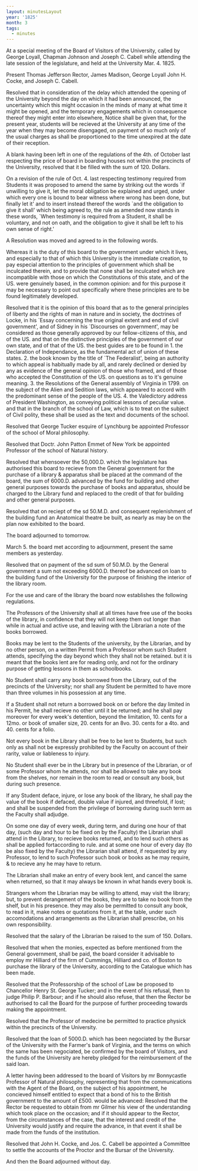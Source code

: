 ```yaml
---
layout: minutesLayout
year: '1825'
month: 3
tags:
  - minutes
---
```

At a special meeting of the Board of Visitors of the University, called by George Loyall, Chapman Johnson and Joseph C. Cabell while attending the late session of the legislature, and held at the University Mar. 4. 1825.

Present Thomas Jefferson Rector, James Madison, George Loyall John H. Cocke, and Joseph C. Cabell.

Resolved that in consideration of the delay which attended the opening of the University beyond the day on which it had been announced, the uncertainty which this might occasion in the minds of many at what time it might be opened, and the temporary engagements which in consequence thereof they might enter into elsewhere, Notice shall be given that, for the present year, students will be recieved at the University at any time of the year when they may become disengaged, on payment of so much only of the usual charges as shall be proportioned to the time unexpired at the date of their reception.

A blank having been left in one of the regulations of the 4th. of October last respecting the price of board in boarding houses not within the precincts of the University, resolved that it be filled with the sum of 120. Dollars.

On a revision of the rule of Oct. 4. last respecting testimony required from Students it was proposed to amend the same by striking out the words \`if unwilling to give it, let the moral obligation be explained and urged, under which every one is bound to bear witness where wrong has been done, but finally let it' and to insert instead thereof the words \`and the obligation to give it shall' which being agreed to, the rule as amended now stands in these words, \`When testimony is required from a Student, it shall be voluntary, and not on oath, and the obligation to give it shall be left to his own sense of right.'

A Resolution was moved and agreed to in the following words.

Whereas it is the duty of this board to the government under which it lives, and especially to that of which this University is the immediate creation, to pay especial attention to the principles of government which shall be inculcated therein, and to provide that none shall be inculcated which are incompatible with those on which the Constitutions of this state, and of the US. were genuinely based, in the common opinion: and for this purpose it may be necessary to point out specifically where these principles are to be found legitimately developed.

Resolved that it is the opinion of this board that as to the general principles of liberty and the rights of man in nature and in society, the doctrines of Locke, in his \`Essay concerning the true original extent and end of civil government', and of Sidney in his \`Discourses on government', may be considered as those generally approved by our fellow-citizens of this, and of the US. and that on the distinctive principles of the government of our own state, and of that of the US. the best guides are to be found in 1. the Declaration of Independance, as the fundamental act of union of these states. 2. the book known by the title of \`The Federalist', being an authority to which appeal is habitually made by all, and rarely declined or denied by any as evidence of the general opinion of those who framed, and of those who accepted the Constitution of the US. on questions as to it's genuine meaning. 3. the Resolutions of the General assembly of Virginia in 1799. on the subject of the Alien and Sedition laws, which appeared to accord with the predominant sense of the people of the US. 4. the Valedictory address of President Washington, as conveying political lessons of peculiar value. and that in the branch of the school of Law, which is to treat on the subject of Civil polity, these shall be used as the text and documents of the school.

Resolved that George Tucker esquire of Lynchburg be appointed Professor of the school of Moral philosophy.

Resolved that Doctr. John Patton Emmet of New York be appointed Professor of the school of Natural history.

Resolved that whensoever the 50,000.D. which the legislature has authorised this board to recieve from the General government for the purchase of a library & apparatus shall be placed at the command of the board, the sum of 6000.D. advanced by the fund for building and other general purposes towards the purchase of books and apparatus, should be charged to the Library fund and replaced to the credit of that for building and other general purposes.

Resolved that on reciept of the sd 50.M.D. and consequent replenishment of the building fund an Anatomical theatre be built, as nearly as may be on the plan now exhibited to the board.

The board adjourned to tomorrow.

March 5. the board met according to adjournment, present the same members as yesterday.

Resolved that on payment of the sd sum of 50.M.D. by the General government a sum not exceeding 6000.D. thereof be advanced on loan to the building fund of the University for the purpose of finishing the interior of the library room.

For the use and care of the library the board now establishes the following regulations.

The Professors of the University shall at all times have free use of the books of the library, in confidence that they will not keep them out longer than while in actual and active use, and leaving with the Librarian a note of the books borrowed.

Books may be lent to the Students of the university, by the Librarian, and by no other person, on a written Permit from a Professor whom such Student attends, specifying the day beyond which they shall not be retained. but it is meant that the books lent are for reading only, and not for the ordinary purpose of getting lessons in them as schoolbooks.

No Student shall carry any book borrowed from the Library, out of the precincts of the University; nor shall any Student be permitted to have more than three volumes in his possession at any time.

If a Student shall not return a borrowed book on or before the day limited in his Permit, he shall recieve no other until it be returned; and he shall pay moreover for every week's detention, beyond the limitation, 10. cents for a 12mo. or book of smaller size, 20. cents for an 8vo. 30. cents for a 4to. and 40. cents for a folio.

Not every book in the Library shall be free to be lent to Students, but such only as shall not be expressly prohibited by the Faculty on account of their rarity, value or liableness to injury.

No Student shall ever be in the Library but in presence of the Librarian, or of some Professor whom he attends, nor shall be allowed to take any book from the shelves, nor remain in the room to read or consult any book, but during such presence.

If any Student deface, injure, or lose any book of the library, he shall pay the value of the book if defaced, double value if injured, and threefold, if lost; and shall be suspended from the privilege of borrowing during such term as the Faculty shall adjudge.

On some one day of every week, during term, and during one hour of that day, (such day and hour to be fixed on by the Faculty) the Librarian shall attend in the Library, to recieve books returned, and to lend such others as shall be applied fortaccording to rule. and at some one hour of every day (to be also fixed by the Faculty) the Librarian shall attend, if requested by any Professor, to lend to such Professor such book or books as he may require, & to recieve any he may have to return.

The Librarian shall make an entry of every book lent, and cancel the same when returned, so that it may always be known in what hands every book is.

Strangers whom the Librarian may be willing to attend, may visit the library; but, to prevent derangement of the books, they are to take no book from the shelf, but in his presence. they may also be permitted to consult any book, to read in it, make notes or quotations from it, at the table, under such accomodations and arrangements as the Librarian shall prescribe, on his own responsibility.

Resolved that the salary of the Librarian be raised to the sum of 150. Dollars.

Resolved that when the monies, expected as before mentioned from the General government, shall be paid, the board consider it advisable to employ mr Hilliard of the firm of Cummings, Hilliard and co. of Boston to purchase the library of the University, according to the Catalogue which has been made.

Resolved that the Professorship of the school of Law be proposed to Chancellor Henry St. George Tucker; and in the event of his refusal, then to judge Philip P. Barbour; and if he should also refuse, that then the Rector be authorised to call the Board for the purpose of further proceeding towards making the appointment.

Resolved that the Professor of medecine be permitted to practice physick within the precincts of the University.

Resolved that the loan of 5000.D. which has been negociated by the Bursar of the University with the Farmer's bank of Virginia, and the terms on which the same has been negociated, be confirmed by the board of Visitors, and the funds of the University are hereby pledged for the reimbursement of the said loan.

A letter having been addressed to the board of Visitors by mr Bonnycastle Professor of Natural philosophy, representing that from the communications with the Agent of the Board, on the subject of his appointment, he concieved himself entitled to expect that a bond of his to the British government to the amount of £500. would be advanced: Resolved that the Rector be requested to obtain from mr Gilmer his view of the understanding which took place on the occasion; and if it should appear to the Rector, from the circumstances of the case, that the interest and credit of the University would justify and require the advance, in that event it shall be made from the funds of the institution.

Resolved that John H. Cocke, and Jos. C. Cabell be appointed a Committee to settle the accounts of the Proctor and the Bursar of the University.

And then the Board adjourned without day.
